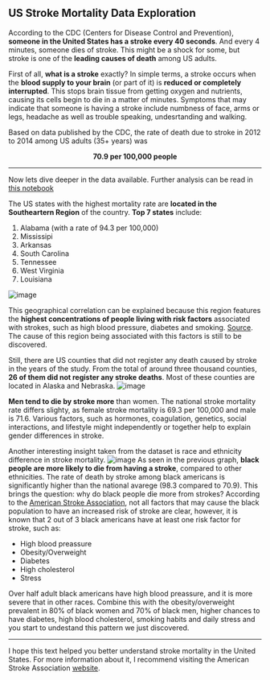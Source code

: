 ## US Stroke Mortality Data Exploration

According to the CDC (Centers for Disease Control and Prevention), **someone in the United States has a stroke every 40 seconds**. And every 4 minutes, someone dies of stroke. This might be a shock for some, but stroke is one of the **leading causes of death** among US adults.

First of all, **what is a stroke** exactly? In simple terms, a stroke occurs when the **blood supply to your brain** (or part of it) is **reduced or completely interrupted**. This stops brain tissue from getting oxygen and nutrients, causing its cells begin to die in a matter of minutes. Symptoms that may indicate that someone is having a stroke include numbness of face, arms or legs, headache as well as trouble speaking, undesrtanding and walking.

Based on data published by the CDC, the rate of death due to stroke in 2012 to 2014 among US adults (35+ years) was

<p style="text-align: center"><strong> 70.9 per 100,000 people </strong></p>

---

Now lets dive deeper in the data available. Further analysis can be read in [this notebook](https://eu-de.dataplatform.cloud.ibm.com/analytics/notebooks/v2/a95489c9-d4fb-4d58-8348-1798c62d5c66/view?access_token=1ae4b2d129aa3ed2584b6af8a74a1e80822c974baf09d8468e2574758628a960)

The US states with the highest mortality rate are **located in the Southeartern Region** of the country. 
**Top 7 states** include:
1. Alabama (with a rate of 94.3 per 100,000)
2. Mississipi
3. Arkansas
4. South Carolina
5. Tennessee
6. West Virginia
7. Louisiana

![image](https://user-images.githubusercontent.com/54818262/134049836-167efe78-fc3b-4584-92e1-49554b4f2f83.png)

This geographical correlation can be explained because this region features the **highest concentrations of people living with risk factors** associated with strokes, such as high blood pressure, diabetes and smoking. [Source](https://drexel.edu/now/archive/2017/February/Stroke-Risk-Factors-Most-Prevalent-in-Southeast-US/). The cause of this region being associated with this factors is still to be discovered.

Still, there are US counties that did not register any death caused by stroke in the years of the study. From the total of around three thousand counties, **26 of them did not register any stroke deaths**. Most of these counties are located in Alaska and Nebraska.
![image](https://user-images.githubusercontent.com/54818262/134051101-ba46d448-a1f1-42cf-bcce-94072498c1c8.png)

**Men tend to die by stroke more** than women. The national stroke mortality rate differs slighty, as female stroke mortality is 69.3 per 100,000 and male is 71.6. Various factors, such as hormones, coagulation, genetics, social interactions, and lifestyle might independently or together help to explain gender differences in stroke.

Another interesting insight taken from the dataset is race and ethnicity difference in stroke mortality.
![image](https://user-images.githubusercontent.com/54818262/134057009-0d115e11-7db7-4bf2-b28e-d9da7f990986.png)
As seen in the previous graph, **black people are more likely to die from having a stroke**, compared to other ethnicities. The rate of death by stroke among black americans is significantly higher than the national avarege (98.3 compared to 70.9).
This brings the question: why do black people die more from strokes?
According to the [American Stroke Association](https://www.stroke.org/-/media/stroke-files/lets-talk-about-stroke/prevention/lets-talk-about-black-americans-and-stroke-sheet.pdf?la=en#:~:text=Not%20all%20of%20the%20reasons,one%20risk%20factor%20for%20stroke%3A&text=High%20blood%20pressure%20%E2%80%93%20Over%20half,and%20is%20often%20more%20severe.), not all factors that may cause the black population to have an increased risk of stroke are clear, however, it is known that 2 out of 3 black americans have at least one risk factor for stroke, such as:
- High blood preassure
- Obesity/Overweight
- Diabetes
- High cholesterol
- Stress

Over half adult black americans have high blood preassure, and it is more severe that in other races. Combine this with the obesity/overweight prevalent in 80% of black women and 70% of black men, higher chances to have diabetes, high blood cholesterol, smoking habits and daily stress and you start to undestand this pattern we just discovered.

---

I hope this text helped you better understand stroke mortality in the United States. For more information about it, I recommend visiting the American Stroke Association [website](https://www.stroke.org/).
